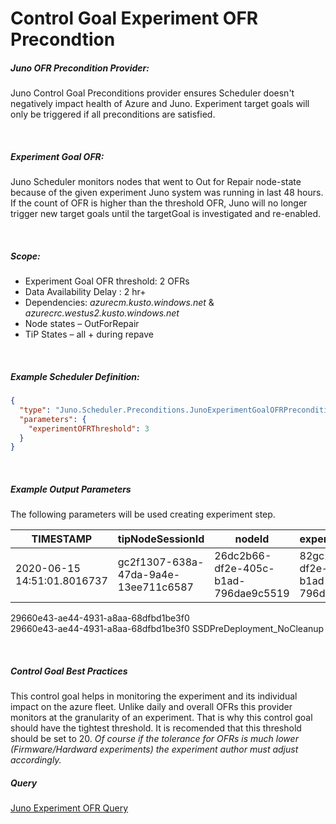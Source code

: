 ﻿# Control Goal Experiment OFR Precondtion


##### Juno OFR Precondition Provider:

Juno Control Goal Preconditions provider ensures Scheduler doesn't negatively impact health of Azure and Juno.
Experiment target goals will only be triggered if all preconditions are satisfied.

<br>

##### Experiment Goal OFR:
Juno Scheduler monitors nodes that went to Out for Repair node-state because of the given experiment Juno system was running in last 48 hours.
If the count of OFR is higher than the threshold OFR, Juno will no longer trigger new target goals until the targetGoal is investigated and re-enabled.

<br>

##### Scope:
- Experiment Goal OFR threshold: 2 OFRs
- Data Availability Delay : 2 hr+
- Dependencies: *azurecm.kusto.windows.net* & *azurecrc.westus2.kusto.windows.net*
- Node states – OutForRepair
- TiP States – all + during repave

<br>

##### Example Scheduler Definition:
``` json
{
  "type": "Juno.Scheduler.Preconditions.JunoExperimentGoalOFRPreconditionProvider",
  "parameters": {
    "experimentOFRThreshold": 3
  }
}
```

<br>

##### Example Output Parameters
The following parameters will be used creating experiment step.

| TIMESTAMP                  | tipNodeSessionId	                    | nodeId	                            | experimentName                        | experimentId                          |
| -------------------------- | ------------------------------------ | ------------------------------------- | ------------------------------------- | ------------------------------------- |
|2020-06-15 14:51:01.8016737 | gc2f1307-638a-47da-9a4e-13ee711c6587 | 26dc2b66-df2e-405c-b1ad-796dae9c5519  | 82gc2b66-df2e-405c-b1ad-796dae9c5519  | SSDPreDeployment_NoCleanup            |



	
29660e43-ae44-4931-a8aa-68dfbd1be3f0	
29660e43-ae44-4931-a8aa-68dfbd1be3f0	SSDPreDeployment_NoCleanup

<br>

##### Control Goal Best Practices
This control goal helps in monitoring the experiment and its individual impact on the azure fleet. Unlike daily and overall OFRs this provider monitors
at the granularity of an experiment. That is why this control goal should have the tightest threshold. It is recomended that this threshold should be set
to 20. _Of course if the tolerance for OFRs is much lower (Firmware/Hardward experiments) the experiment author must adjust accordingly._

##### Query

[Juno Experiment OFR Query](../../Juno.Scheduler.Preconditions/Query/ExperimentOfr.txt)